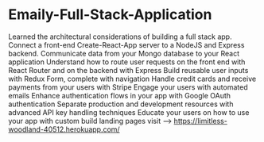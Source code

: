 # Emaily-Full-Stack-Application
Learned the architectural considerations of building a full stack app.
Connect a front-end Create-React-App server to a NodeJS and Express backend.
Communicate data from your Mongo database to your React application
Understand how to route user requests on the front end with React Router and on the backend with Express
Build reusable user inputs with Redux Form, complete with navigation
Handle credit cards and receive payments from your users with Stripe
Engage your users with automated emails
Enhance authentication flows in your app with Google OAuth authentication
Separate production and development resources with advanced API key handling techniques
Educate your users on how to use your app with custom build landing pages
visit --> https://limitless-woodland-40512.herokuapp.com/
